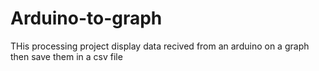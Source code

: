 # Arduino-to-graph
THis processing project display data recived from an arduino on a graph then save them in a csv file
